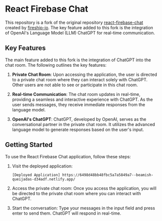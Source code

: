 # React Firebase Chat

This repository is a fork of the original repository [react-firebase-chat](https://github.com/fireship-io/react-firebase-chat) created by [fireship-io](https://github.com/fireship-io). The key feature added to this fork is the integration of OpenAI's Language Model (LLM) ChatGPT for real-time communication.

## Key Features

The main feature added to this fork is the integration of ChatGPT into the chat room. The following outlines the key features:

1. **Private Chat Room**: Upon accessing the application, the user is directed to a private chat room where they can interact solely with ChatGPT. Other users are not able to see or participate in this chat room.

2. **Real-time Communication**: The chat room updates in real-time, providing a seamless and interactive experience with ChatGPT. As the user sends messages, they receive immediate responses from the language model.

3. **OpenAI's ChatGPT**: ChatGPT, developed by OpenAI, serves as the conversational partner in the private chat room. It utilizes the advanced language model to generate responses based on the user's input.

## Getting Started

To use the React Firebase Chat application, follow these steps:

1. Visit the deployed application:

   ```
   [Deployed Application] https://6498d48bb48fbc5a7a5849a7--beamish-queijadas-d34adf.netlify.app/
   ```

2. Access the private chat room: Once you access the application, you will be directed to the private chat room where you can interact with ChatGPT.

3. Start the conversation: Type your messages in the input field and press enter to send them. ChatGPT will respond in real-time.
